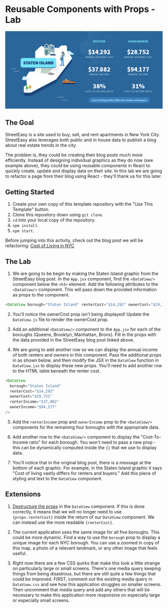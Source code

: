 # Reusable Components with Props - Lab

![street easy](example.png)

## The Goal

StreetEasy is a site used to buy, sell, and rent apartments in New York City. StreetEasy also leverages both public and in house data to publish a blog about real estate trends in the city.

The problem is, they could be creating their blog posts much more efficiently. Instead of designing individual graphics as they do now (see example above), they could be using reusable components in React to quickly create, update and display data on their site. In this lab we are going to refactor a page from their blog using React - they'll thank us for this later.

## Getting Started

1. Create your own copy of this template repository with the "Use This Template" button.
2. Clone this repository down using `git clone`.
3. `cd` into your local copy of the repository.
4. `npm install`.
5. `npm start`.

Before jumping into this activity, check out the blog post we will be refactoring:
[Cost of Living in NYC](https://streeteasy.com/blog/cost-of-living-nyc-income-housing-all-5-boroughs/)

## The Lab

1. We are going to be begin by making the Staten Island graphic from the StreetEasy blog post. In the `App.jsx` component, find the `<DataView/>` component below the `<h3>` element. Add the following attributes to the `<DataView/>` component. This will pass down the provided information as props to the component.

```javascript
<DataView borough="Staten Island" renterCost="$14,292" ownerCost="$29,752" />
```

2. You'll notice the ownerCost prop isn't being displayed! Update the `DataView.js` file to render the ownerCost prop.

3. Add an additional `<DataView/>` component to the `App.jsx` for each of the boroughs (Queens, Brooklyn, Manhattan, Bronx). Fill in the props with the data provided in the StreetEasy blog post linked above.

4. We are going to add another row so we can display the annual income of both renters and owners in this component. Pass the additional props in as shown below, and then modify the JSX in the `DataView` function in `DataView.jsx` to display these new props. You'll need to add another row to the HTML table beneath the renter cost.

```javascript
<DataView
  borough="Staten Island"
  renterCost="$14,292"
  ownerCost="$29,752"
  renterIncome="$37,882"
  ownerIncome="$94,177"
/>
```

5. Add the `renterIncome` prop and `ownerIncome` prop to the `<DataView/>` components for the remaining four boroughs with the appropriate data.

6. Add another row to the `<DataView/>` component to display the "Cost-To-Income ratio" for each borough. You won't need to pass a new prop - this can be dynamically computed inside the `{}` that we use to display data.

7. You'll notice that in the original blog post, there is a message at the bottom of each graphic. For example, in the Staten Island graphic it says "Cost of living vastly differs for renters and buyers." Add this piece of styling and text to the `DataView` component.

## Extensions

1. [Destructure the props](https://medium.com/@lcriswell/destructuring-props-in-react-b1c295005ce0) in the `DataView` component. If this is done correctly, it means that we will no longer need to use `{props.renterCost}` inside the return of our `DataView` component. We can instead use the more readable `{renterCost}`.

2. The current application uses the same image for all five boroughs. This could be more dynamic. Find a way to use the `borough` prop to display a unique image for each NYC borough. You can use a zoomed in copy of this map, a photo of a relevant landmark, or any other image that feels useful.

3. Right now there are a few CSS quirks that make this look a little strange on particularly large or small screens. There's one media query keeping things from being disastrous, but there are still quite a few things that could be improved. FIRST, comment out the existing media query in `DataView.css` and see how this application struggles on smaller screens. Then uncomment that media query and add any others that will be necessary to make this application more responsive on especially large or especially small screens.

